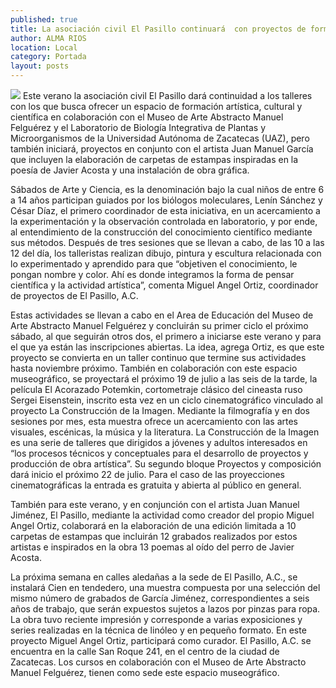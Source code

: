 ```yaml
---
published: true
title: La asociación civil El Pasillo continuará  con proyectos de formación y divulgación
author: ALMA RIOS
location: Local
category: Portada
layout: posts
---
```


![](http://i.imgur.com/e0VkqQwm.jpg)
Este verano la asociación civil El Pasillo dará continuidad a los talleres con los que busca ofrecer un espacio de formación artística, cultural y científica en colaboración con el Museo de Arte Abstracto Manuel Felguérez y el Laboratorio de Biología Integrativa de Plantas y Microorganismos de la Universidad Autónoma de Zacatecas (UAZ), pero también iniciará, proyectos en conjunto con el artista Juan Manuel García que incluyen la elaboración de carpetas de estampas inspiradas en la poesía de Javier Acosta y una instalación de obra gráfica.

Sábados de Arte y Ciencia, es la denominación bajo la cual niños de entre 6 a 14 años participan guiados por los biólogos moleculares, Lenín Sánchez y César Díaz, el primero coordinador de esta iniciativa, en un acercamiento a la experimentación y la observación controlada en laboratorio, y por ende, al entendimiento de la construcción del conocimiento científico mediante sus métodos.
Después de tres sesiones que se llevan a cabo, de las 10 a las 12 del día, los talleristas realizan dibujo, pintura y escultura relacionada con lo experimentado y aprendido para que “objetiven el conocimiento, le pongan nombre y color. Ahí es donde integramos la forma de pensar científica y la actividad artística”, comenta Miguel Angel Ortiz, coordinador de proyectos de El Pasillo, A.C.

Estas actividades se llevan a cabo en el Area de Educación del Museo de Arte Abstracto Manuel Felguérez y concluirán su primer ciclo el próximo sábado, al que seguirán otros dos, el primero a iniciarse este verano  y para el que ya están las inscripciones abiertas.  La idea, agrega Ortiz, es que este proyecto se convierta en un taller continuo que termine sus actividades hasta noviembre próximo.
También en colaboración con este espacio museográfico, se proyectará el próximo 19 de julio a las seis de la tarde, la película El Acorazado Potemkin, cortometraje clásico del cineasta ruso Sergei Eisenstein, inscrito esta vez en un ciclo cinematográfico vinculado al proyecto La Construcción de la Imagen.  Mediante la filmografía y en dos sesiones por mes,  esta muestra ofrece un acercamiento con las artes visuales, escénicas, la música y la literatura.
La Construcción de la Imagen es una serie de talleres que dirigidos a jóvenes y adultos interesados en  “los procesos técnicos y conceptuales para el desarrollo de proyectos y producción de obra artística”. Su segundo bloque Proyectos y composición dará inicio el próximo 22 de julio. Para el caso de las proyecciones cinematográficas la entrada es gratuita y abierta al público en general.

También para este verano, y en conjunción con el artista Juan Manuel Jiménez, El Pasillo, mediante la actividad como creador del propio Miguel Angel Ortiz, colaborará en la elaboración de una edición limitada a 10 carpetas de estampas que incluirán 12 grabados realizados por estos artistas e inspirados en la obra 13 poemas al oído del perro de Javier Acosta.

La próxima semana en calles aledañas a la sede de El Pasillo, A.C., se instalará Cien en tendedero, una muestra compuesta por una selección del mismo número de grabados de García Jiménez, correspondientes a seis años de trabajo, que serán expuestos sujetos a lazos por pinzas para ropa.
La obra tuvo reciente impresión y corresponde a varias exposiciones y series realizadas en la técnica de linóleo y en pequeño formato. En este proyecto Miguel Angel Ortiz, participará como curador.
El Pasillo, A.C. se encuentra en la calle San Roque 241, en el centro de la ciudad de Zacatecas. Los cursos en colaboración con el Museo de Arte Abstracto Manuel Felguérez, tienen como sede este espacio museográfico.
